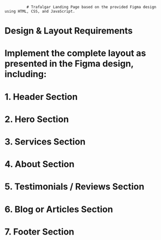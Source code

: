               ﻿# Trafalgar Landing Page based on the provided Figma design using HTML, CSS, and JavaScript. 
 
# Design & Layout Requirements
# Implement the complete layout as presented in the Figma design, including:
# 1. Header Section
# 2. Hero Section
# 3. Services Section
# 4. About Section
# 5. Testimonials / Reviews Section
# 6. Blog or Articles Section
# 7. Footer Section


